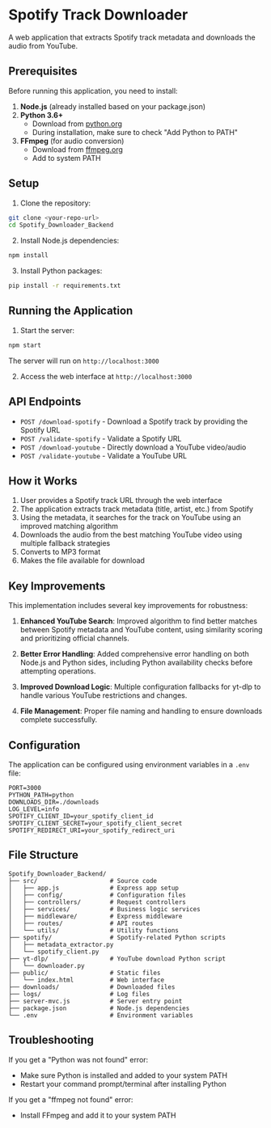 # Spotify Track Downloader

A web application that extracts Spotify track metadata and downloads the audio from YouTube.

## Prerequisites

Before running this application, you need to install:

1. **Node.js** (already installed based on your package.json)
2. **Python 3.6+** 
   - Download from [python.org](https://www.python.org/downloads/)
   - During installation, make sure to check "Add Python to PATH"
3. **FFmpeg** (for audio conversion)
   - Download from [ffmpeg.org](https://ffmpeg.org/download.html)
   - Add to system PATH

## Setup

1. Clone the repository:
```bash
git clone <your-repo-url>
cd Spotify_Downloader_Backend
```

2. Install Node.js dependencies:
```bash
npm install
```

3. Install Python packages:
```bash
pip install -r requirements.txt
```

## Running the Application

1. Start the server:
```bash
npm start
```

The server will run on `http://localhost:3000`

2. Access the web interface at `http://localhost:3000`

## API Endpoints

- `POST /download-spotify` - Download a Spotify track by providing the Spotify URL
- `POST /validate-spotify` - Validate a Spotify URL
- `POST /download-youtube` - Directly download a YouTube video/audio
- `POST /validate-youtube` - Validate a YouTube URL

## How it Works

1. User provides a Spotify track URL through the web interface
2. The application extracts track metadata (title, artist, etc.) from Spotify
3. Using the metadata, it searches for the track on YouTube using an improved matching algorithm
4. Downloads the audio from the best matching YouTube video using multiple fallback strategies
5. Converts to MP3 format
6. Makes the file available for download

## Key Improvements

This implementation includes several key improvements for robustness:

1. **Enhanced YouTube Search**: Improved algorithm to find better matches between Spotify metadata and YouTube content, using similarity scoring and prioritizing official channels.

2. **Better Error Handling**: Added comprehensive error handling on both Node.js and Python sides, including Python availability checks before attempting operations.

3. **Improved Download Logic**: Multiple configuration fallbacks for yt-dlp to handle various YouTube restrictions and changes.

4. **File Management**: Proper file naming and handling to ensure downloads complete successfully.

## Configuration

The application can be configured using environment variables in a `.env` file:

```env
PORT=3000
PYTHON_PATH=python
DOWNLOADS_DIR=./downloads
LOG_LEVEL=info
SPOTIFY_CLIENT_ID=your_spotify_client_id
SPOTIFY_CLIENT_SECRET=your_spotify_client_secret
SPOTIFY_REDIRECT_URI=your_spotify_redirect_uri
```

## File Structure

```
Spotify_Downloader_Backend/
├── src/                    # Source code
│   ├── app.js              # Express app setup
│   ├── config/             # Configuration files
│   ├── controllers/        # Request controllers
│   ├── services/           # Business logic services
│   ├── middleware/         # Express middleware
│   ├── routes/             # API routes
│   └── utils/              # Utility functions
├── spotify/                # Spotify-related Python scripts
│   ├── metadata_extractor.py
│   └── spotify_client.py
├── yt-dlp/                 # YouTube download Python script
│   └── downloader.py
├── public/                 # Static files
│   └── index.html          # Web interface
├── downloads/              # Downloaded files
├── logs/                   # Log files
├── server-mvc.js           # Server entry point
├── package.json            # Node.js dependencies
└── .env                    # Environment variables
```

## Troubleshooting

If you get a "Python was not found" error:
- Make sure Python is installed and added to your system PATH
- Restart your command prompt/terminal after installing Python

If you get a "ffmpeg not found" error:
- Install FFmpeg and add it to your system PATH